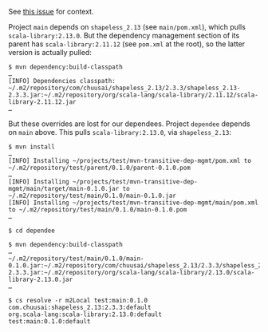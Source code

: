 
See [this issue](https://github.com/lihaoyi/mill/pull/941) for context.

Project `main` depends on `shapeless_2.13` (see `main/pom.xml`), which pulls `scala-library:2.13.0`. But the dependency management section of its parent has `scala-library:2.11.12` (see `pom.xml` at the root), so the latter version is actually pulled:
```text
$ mvn dependency:build-classpath
…
[INFO] Dependencies classpath:
~/.m2/repository/com/chuusai/shapeless_2.13/2.3.3/shapeless_2.13-2.3.3.jar:~/.m2/repository/org/scala-lang/scala-library/2.11.12/scala-library-2.11.12.jar
…

```

But these overrides are lost for our dependees. Project `dependee` depends on `main` above. This pulls `scala-library:2.13.0`, via `shapeless_2.13`:
```text
$ mvn install
…
[INFO] Installing ~/projects/test/mvn-transitive-dep-mgmt/pom.xml to ~/.m2/repository/test/parent/0.1.0/parent-0.1.0.pom
…
[INFO] Installing ~/projects/test/mvn-transitive-dep-mgmt/main/target/main-0.1.0.jar to ~/.m2/repository/test/main/0.1.0/main-0.1.0.jar
[INFO] Installing ~/projects/test/mvn-transitive-dep-mgmt/main/pom.xml to ~/.m2/repository/test/main/0.1.0/main-0.1.0.pom
…

$ cd dependee

$ mvn dependency:build-classpath
…
~/.m2/repository/test/main/0.1.0/main-0.1.0.jar:~/.m2/repository/com/chuusai/shapeless_2.13/2.3.3/shapeless_2.13-2.3.3.jar:~/.m2/repository/org/scala-lang/scala-library/2.13.0/scala-library-2.13.0.jar
…

$ cs resolve -r m2Local test:main:0.1.0
com.chuusai:shapeless_2.13:2.3.3:default
org.scala-lang:scala-library:2.13.0:default
test:main:0.1.0:default
```
